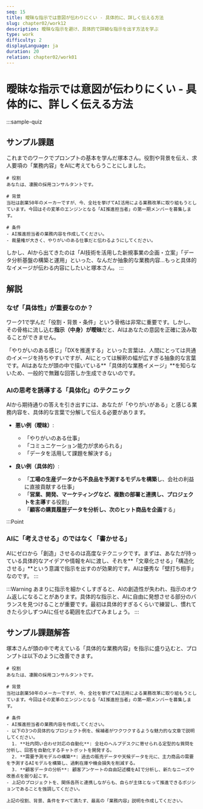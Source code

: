 ```yaml
---
seq: 15
title: 曖昧な指示では意図が伝わりにくい - 具体的に、詳しく伝える方法
slug: chapter02/work12
description: 曖昧な指示を避け、具体的で詳細な指示を出す方法を学ぶ
type: work
difficulty: 2
displayLanguage: ja
duration: 20
relation: chapter02/work01
---
```


# 曖昧な指示では意図が伝わりにくい - 具体的に、詳しく伝える方法

:::sample-quiz

## サンプル課題
これまでのワークでプロンプトの基本を学んだ塚本さん。役割や背景を伝え、求人要項の「業務内容」をAIに考えてもらうことにしました。

```
# 役割
あなたは、凄腕の採用コンサルタントです。

# 背景
当社は創業50年のメーカーですが、今、全社を挙げてAI活用による業務改革に取り組もうとしています。今回はその変革のエンジンとなる「AI推進担当者」の第一期メンバーを募集します。

# 条件
- AI推進担当者の業務内容を作成してください。
- 裁量権が大きく、やりがいのある仕事だと伝わるようにしてください。
```

しかし、AIから出てきたのは「AI技術を活用した新規事業の企画・立案」「データ分析基盤の構築と運用」といった、なんだか抽象的な業務内容...もっと具体的なイメージが伝わる内容にしたいと塚本さん。
:::

## 解説
### なぜ「具体性」が重要なのか？
ワーク1で学んだ「役割・背景・条件」という骨格は非常に重要です。しかし、その骨格に流し込む**指示（中身）が曖昧**だと、AIはあなたの意図を正確に汲み取ることができません。

「やりがいのある感じ」「DXを推進する」といった言葉は、人間にとっては共通のイメージを持ちやすいですが、AIにとっては解釈の幅が広すぎる抽象的な言葉です。AIはあなたが頭の中で描いている**「具体的な業務イメージ」**を知らないため、一般的で無難な回答しか生成できないのです。

### AIの思考を誘導する「具体化」のテクニック
AIから期待通りの答えを引き出すには、あなたが「やりがいがある」と感じる業務内容を、具体的な言葉で分解して伝える必要があります。

* **悪い例（曖昧）**:
    * 「やりがいのある仕事」
    * 「コミュニケーション能力が求められる」
    * 「データを活用して課題を解決する」

* **良い例（具体的）**:
    * 「**工場の生産データから不良品を予測するモデルを構築**し、会社の利益に直接貢献する仕事」
    * 「**営業、開発、マーケティングなど、複数の部署と連携し、プロジェクトを主導**する役割」
    * 「**顧客の購買履歴データを分析し、次のヒット商品を企画**する」

:::Point
### AIに「考えさせる」のではなく「書かせる」
AIにゼロから「創造」させるのは高度なテクニックです。まずは、あなたが持っている具体的なアイデアや情報をAIに渡し、それを**「文章化させる」「構造化させる」**という意識で指示を出すのが効果的です。AIは優秀な「壁打ち相手」なのです。
:::

:::Warning
あまりに指示を細かくしすぎると、AIの創造性が失われ、指示のオウム返しになることがあります。具体的な指示と、AIに自由に発想させる部分のバランスを見つけることが重要です。最初は具体的すぎるくらいで練習し、慣れてきたら少しずつAIに任せる範囲を広げてみましょう。
:::

## サンプル課題解答
塚本さんが頭の中で考えている「具体的な業務内容」を指示に盛り込むと、プロンプトは以下のように改善できます。

```
# 役割
あなたは、凄腕の採用コンサルタントです。

# 背景
当社は創業50年のメーカーですが、今、全社を挙げてAI活用による業務改革に取り組もうとしています。今回はその変革のエンジンとなる「AI推進担当者」の第一期メンバーを募集します。

# 条件
- AI推進担当者の業務内容を作成してください。
- 以下の3つの具体的なプロジェクト例を、候補者がワクワクするような魅力的な文章で説明してください。
  1. **社内問い合わせ対応の自動化**: 全社のヘルプデスクに寄せられる定型的な質問を分析し、回答を自動化するチャトボットを開発する。
  2. **需要予測モデルの構築**: 過去の販売データや天候データを元に、主力商品の需要を予測するAIモデルを構築し、過剰在庫や機会損失を削減する。
  3. **顧客データの分析**: 顧客アンケートの自由記述欄をAIで分析し、新たなニーズや改善点を掘り起こす。
- 上記のプロジェクトを、関係各所と連携しながらも、自らが主体となって推進できるポジションであることを強調してください。

上記の役割、背景、条件をすべて満たす、最高の「業務内容」説明を作成してください。
```


